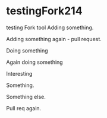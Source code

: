 # testingFork214
testing Fork tool
Adding something.

Adding something again - pull request.

Doing something

Again doing something

Interesting


Something.

Something else.

Pull req again.
